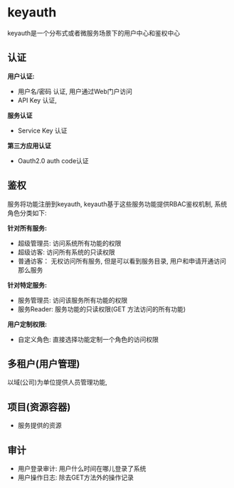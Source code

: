 # keyauth

keyauth是一个分布式或者微服务场景下的用户中心和鉴权中心


## 认证

**用户认证:**

+ 用户名/密码 认证, 用户通过Web门户访问
+ API Key 认证, 


**服务认证**

+ Service Key 认证


**第三方应用认证**

+ Oauth2.0 auth code认证


## 鉴权

服务将功能注册到keyauth, keyauth基于这些服务功能提供RBAC鉴权机制, 系统角色分类如下:

**针对所有服务:**

+ 超级管理员: 访问系统所有功能的权限
+ 超级访客:   访问所有系统的只读权限
+ 普通访客：  无权访问所有服务, 但是可以看到服务目录, 用户和申请开通访问那么服务


**针对特定服务:**

+ 服务管理员: 访问该服务所有功能的权限
+ 服务Reader: 服务功能的只读权限(GET 方法访问的所有功能)

**用户定制权限:**

+ 自定义角色:  直接选择功能定制一个角色的访问权限


## 多租户(用户管理)

以域(公司)为单位提供人员管理功能,  


## 项目(资源容器)

+ 服务提供的资源

## 审计

+ 用户登录审计:  用户什么时间在哪儿登录了系统
+ 用户操作日志:  除去GET方法外的操作记录
